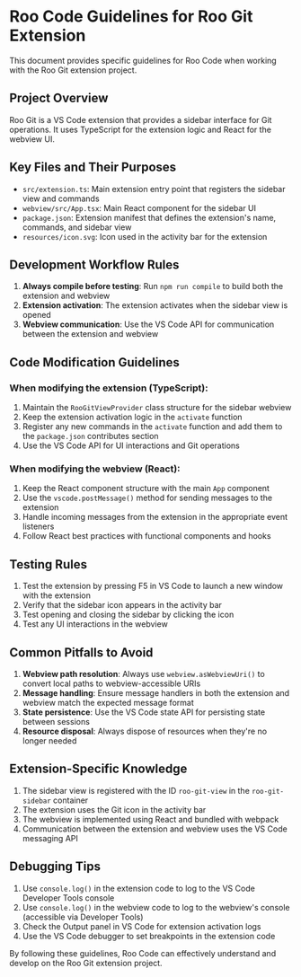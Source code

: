 # Roo Code Guidelines for Roo Git Extension

This document provides specific guidelines for Roo Code when working with the Roo Git extension project.

## Project Overview

Roo Git is a VS Code extension that provides a sidebar interface for Git operations. It uses TypeScript for the extension logic and React for the webview UI.

## Key Files and Their Purposes

- `src/extension.ts`: Main extension entry point that registers the sidebar view and commands
- `webview/src/App.tsx`: Main React component for the sidebar UI
- `package.json`: Extension manifest that defines the extension's name, commands, and sidebar view
- `resources/icon.svg`: Icon used in the activity bar for the extension

## Development Workflow Rules

1. **Always compile before testing**: Run `npm run compile` to build both the extension and webview
2. **Extension activation**: The extension activates when the sidebar view is opened
3. **Webview communication**: Use the VS Code API for communication between the extension and webview

## Code Modification Guidelines

### When modifying the extension (TypeScript):

1. Maintain the `RooGitViewProvider` class structure for the sidebar webview
2. Keep the extension activation logic in the `activate` function
3. Register any new commands in the `activate` function and add them to the `package.json` contributes section
4. Use the VS Code API for UI interactions and Git operations

### When modifying the webview (React):

1. Keep the React component structure with the main `App` component
2. Use the `vscode.postMessage()` method for sending messages to the extension
3. Handle incoming messages from the extension in the appropriate event listeners
4. Follow React best practices with functional components and hooks

## Testing Rules

1. Test the extension by pressing F5 in VS Code to launch a new window with the extension
2. Verify that the sidebar icon appears in the activity bar
3. Test opening and closing the sidebar by clicking the icon
4. Test any UI interactions in the webview

## Common Pitfalls to Avoid

1. **Webview path resolution**: Always use `webview.asWebviewUri()` to convert local paths to webview-accessible URIs
2. **Message handling**: Ensure message handlers in both the extension and webview match the expected message format
3. **State persistence**: Use the VS Code state API for persisting state between sessions
4. **Resource disposal**: Always dispose of resources when they're no longer needed

## Extension-Specific Knowledge

1. The sidebar view is registered with the ID `roo-git-view` in the `roo-git-sidebar` container
2. The extension uses the Git icon in the activity bar
3. The webview is implemented using React and bundled with webpack
4. Communication between the extension and webview uses the VS Code messaging API

## Debugging Tips

1. Use `console.log()` in the extension code to log to the VS Code Developer Tools console
2. Use `console.log()` in the webview code to log to the webview's console (accessible via Developer Tools)
3. Check the Output panel in VS Code for extension activation logs
4. Use the VS Code debugger to set breakpoints in the extension code

By following these guidelines, Roo Code can effectively understand and develop on the Roo Git extension project.